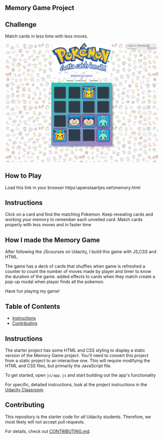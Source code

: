## Memory Game Project

## Challenge
Match cards in less time with less moves.

![Playingscreen](img/pokemonscreen.png)


## How to Play
Load this link in your browser https:\\apenstaartjes.net\memory.html

## Instructions
Click on a card and find the matching Pokemon.
Keep revealing cards and working your memory to remember each unveiled card.
Match cards properly with less moves and in faster time


## How I made the Memory Game
After following the JScourses on Udacity,
I build this game with JS,CSS and HTML.

The game has
 a deck of cards that shuffles when game is refreshed
 a counter to count the number of moves made by player and timer to know the duration of the game.
 added effects to cards when they match
 create a pop-up modal when player finds all the pokemon.

Have fun playing my game!

## Table of Contents

* [Instructions](#instructions)
* [Contributing](#contributing)

## Instructions

The starter project has some HTML and CSS styling to display a static version of the Memory Game project. You'll need to convert this project from a static project to an interactive one. This will require modifying the HTML and CSS files, but primarily the JavaScript file.

To get started, open `js/app.js` and start building out the app's functionality

For specific, detailed instructions, look at the project instructions in the [Udacity Classroom](https://classroom.udacity.com/me).

## Contributing

This repository is the starter code for _all_ Udacity students. Therefore, we most likely will not accept pull requests.

For details, check out [CONTRIBUTING.md](CONTRIBUTING.md).
